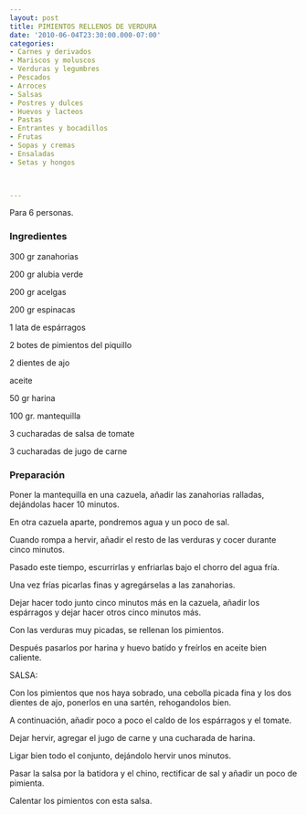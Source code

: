 ```yaml
---
layout: post
title: PIMIENTOS RELLENOS DE VERDURA
date: '2010-06-04T23:30:00.000-07:00'
categories:
- Carnes y derivados
- Mariscos y moluscos
- Verduras y legumbres
- Pescados
- Arroces
- Salsas
- Postres y dulces
- Huevos y lacteos
- Pastas
- Entrantes y bocadillos
- Frutas
- Sopas y cremas
- Ensaladas
- Setas y hongos
 


---
```


Para 6 personas.

<h3>Ingredientes</h3>

300 gr zanahorias

200 gr alubia verde

200 gr acelgas

200 gr espinacas

1 lata de espárragos

2 botes de pimientos del piquillo

2 dientes de ajo

aceite

50 gr harina

100 gr. mantequilla

3 cucharadas de salsa de tomate

3 cucharadas de jugo de carne

<h3>Preparación</h3>

Poner la mantequilla en una cazuela, añadir las zanahorias ralladas, dejándolas hacer 10 minutos.

En otra cazuela aparte, pondremos agua y un poco de sal.

Cuando rompa a hervir, añadir el resto de las verduras y cocer durante cinco minutos.

Pasado este tiempo, escurrirlas y enfriarlas bajo el chorro del agua fría.

Una vez frías picarlas finas y agregárselas a las zanahorias.

Dejar hacer todo junto cinco minutos más en la cazuela, añadir los espárragos y dejar hacer otros cinco minutos más.

Con las verduras muy picadas, se rellenan los pimientos.

Después pasarlos por harina y huevo batido y freírlos en aceite bien caliente.

SALSA:

Con los pimientos que nos haya sobrado, una cebolla picada fina y los dos dientes de ajo, ponerlos en una sartén, rehogandolos bien.

A continuación, añadir poco a poco el caldo de los espárragos y el tomate.

Dejar hervir, agregar el jugo de carne y una cucharada de harina.

Ligar bien todo el conjunto, dejándolo hervir unos minutos.

Pasar la salsa por la batidora y el chino, rectificar de sal y añadir un poco de pimienta.

Calentar los pimientos con esta salsa.

